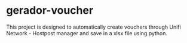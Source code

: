 # gerador-voucher
This project is designed to automatically create vouchers through Unifi Network - Hostpost manager and save in a xlsx file using python.
